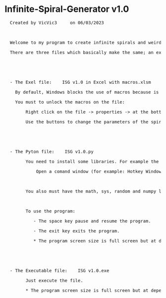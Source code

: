# Infinite-Spiral-Generator v1.0
<pre>
  Created by VicVic3     on 06/03/2023   <br>
<br>
  Welcome to my program to create infinite spirals and weird geometries.<br>
  There are three files which basically make the same; an excel (.xlsm), an python file (.py) and an executable (.exe)<br>
<br>
<br>
  - The Exel file:    ISG v1.0 in Excel with macros.xlsm<br>
  	By default, Windows blocks the use of macros because is a unknown file.<br>
	You must to unlock the macros on the file:<br>
	    Right click on the file -> properties -> at the bottom of the general window click on the unlock box to tick it -> aplicate and accept.<br> 
        Use the buttons to change the parameters of the spirals and enjoy it.<br>
<br> 
<br>
  - The Pyton file:    ISG v1.0.py<br>
        You need to install some libraries. For example the pygame module.<br>
            Open a comand window (for example: Hotkey Windows+R and write cmd) and write the next code:  pip install pygame<br>
<br>
        You also must have the math, sys, random and numpy libraries but someone are preinstalled on python.<br>
<br>          
        To use the program:<br>
           - The space key pause and resume the program.<br>
           - The exit key exits the program.<br>
           * The program screen size is full screen but at depend on your screen the geometry may not draw on the center of the screen.<br>
<br>
<br>
  - The Executable file:    ISG v1.0.exe<br>
        Just execute the file.<br>
        * The program screen size is full screen but at depend on your screen the geometry may not draw on the center of the screen.<br>
